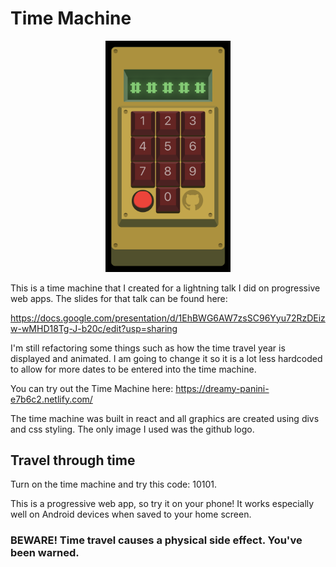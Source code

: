 # Time Machine

<p align="center">
<img src="time_machine_preview.png" alt="A retro styled yellow box with red numeric buttons and green display" width="200px"/>
</p>

This is a time machine that I created for a lightning talk I did on progressive web apps. The slides for that talk can be found here:

https://docs.google.com/presentation/d/1EhBWG6AW7zsSC96Yyu72RzDEizw-wMHD18Tg-J-b20c/edit?usp=sharing

I'm still refactoring some things such as how the time travel year is displayed and animated. I am going to change it so it is a lot less hardcoded to allow for more dates to be entered into the time machine.

You can try out the Time Machine here:
https://dreamy-panini-e7b6c2.netlify.com/

The time machine was built in react and all graphics are created using divs and css styling. The only image I used was the github logo.

## Travel through time
Turn on the time machine and try this code: 10101.

This is a progressive web app, so try it on your phone! It works especially well on Android devices when saved to your home screen.

### BEWARE! Time travel causes a physical side effect. You've been warned.
